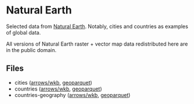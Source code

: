 
# Natural Earth

Selected data from [Natural Earth](https://www.naturalearthdata.com/). Notably, cities and countries as examples of global data.

All versions of Natural Earth raster + vector map data redistributed here are in the public domain.

<!-- begin file listing -->


## Files

- cities ([arrows/wkb](https://github.com/geoarrow/geoarrow-data/releases/download/v0.2.0-rc1/natural-earth_cities_wkb.arrows), [geoparquet](https://github.com/geoarrow/geoarrow-data/releases/download/v0.2.0-rc1/natural-earth_cities.parquet))
- countries ([arrows/wkb](https://github.com/geoarrow/geoarrow-data/releases/download/v0.2.0-rc1/natural-earth_countries_wkb.arrows), [geoparquet](https://github.com/geoarrow/geoarrow-data/releases/download/v0.2.0-rc1/natural-earth_countries.parquet))
- countries-geography ([arrows/wkb](https://github.com/geoarrow/geoarrow-data/releases/download/v0.2.0-rc1/natural-earth_countries-geography_wkb.arrows), [geoparquet](https://github.com/geoarrow/geoarrow-data/releases/download/v0.2.0-rc1/natural-earth_countries-geography.parquet))
